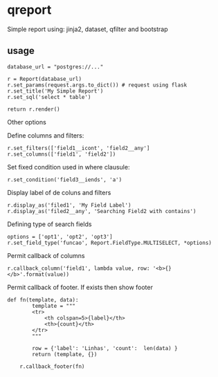# qreport
Simple report using: jinja2, dataset, qfilter and bootstrap

## usage

```
database_url = "postgres://..."

r = Report(database_url)
r.set_params(request.args.to_dict()) # request using flask
r.set_title('My Simple Report')
r.set_sql('select * table')

return r.render()
```

Other options

Define columns and filters:
```
r.set_filters(['field1__icont', 'field2__any']
r.set_columns(['field1', 'field2'])
```

Set fixed condition used in where clausule:
```
r.set_condition('field3__iends', 'a')
```

Display label of de coluns and filters
```
r.display_as('filed1', 'My Field Label')
r.display_as('filed2__any', 'Searching Field2 with contains')
```

Defining type of search fields
```
options = ['opt1', 'opt2', 'opt3']
r.set_field_type('funcao', Report.FieldType.MULTISELECT, *options)
```

Permit callback of columns
```
r.callback_column('field1', lambda value, row: '<b>{}</b>'.format(value))
```

Permit callback of footer. If exists then show footer
```
def fn(template, data):
        template = """
        <tr>
            <th colspan=5>{label}</th>
            <th>{count}</th>
        </tr>
        """

        row = {'label': 'Linhas', 'count':  len(data) }
        return (template, {})

    r.callback_footer(fn)
```


